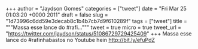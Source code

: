 
+++
author = "Jaydson Gomes"
categories = ["tweet"]
date = "Fri Mar 25 01:03:20 +0000 2011"
draft = false
slug = "1d73996c6dd59e3decab8c1b4b7cb7d9f610289f"
tags = ["tweet"]
title = """Massa esse lance do #rafi..."""
tweet = true
micro = true
tweet_url = "https://twitter.com/jaydson/status/51086729729425409"
+++
Massa esse lance do #rafinhabastos no Youtube hein http://bit.ly/efuPdZ
